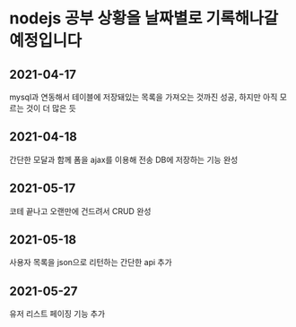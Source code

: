 # nodejs 공부 상황을 날짜별로 기록해나갈 예정입니다

## 2021-04-17
mysql과 연동해서 테이블에 저장돼있는 목록을 가져오는 것까진 성공, 하지만 아직 모르는 것이 더 많은 듯 
## 2021-04-18
간단한 모달과 함께 폼을 ajax를 이용해 전송 DB에 저장하는 기능 완성
## 2021-05-17
코테 끝나고 오랜만에 건드려서 CRUD 완성
## 2021-05-18
사용자 목록을 json으로 리턴하는 간단한 api 추가
## 2021-05-27
유저 리스트 페이징 기능 추가
